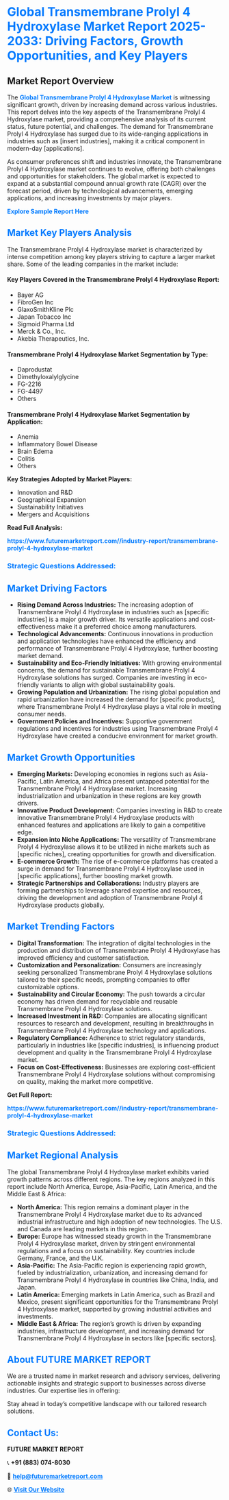 <h1 style="color: #007BFF;">Global Transmembrane Prolyl 4 Hydroxylase Market Report 2025-2033: Driving Factors, Growth Opportunities, and Key Players</h1>

<section id="overview">
<h2>Market Report Overview</h2>
<p>The <a href="https://www.futuremarketreport.com//industry-report/transmembrane-prolyl-4-hydroxylase-market" style="color: #007BFF; text-decoration: none;"><strong>Global Transmembrane Prolyl 4 Hydroxylase Market</strong></a> is witnessing significant growth, driven by increasing demand across various industries. This report delves into the key aspects of the Transmembrane Prolyl 4 Hydroxylase market, providing a comprehensive analysis of its current status, future potential, and challenges. The demand for Transmembrane Prolyl 4 Hydroxylase has surged due to its wide-ranging applications in industries such as [insert industries], making it a critical component in modern-day [applications].</p>
<p>As consumer preferences shift and industries innovate, the Transmembrane Prolyl 4 Hydroxylase market continues to evolve, offering both challenges and opportunities for stakeholders. The global market is expected to expand at a substantial compound annual growth rate (CAGR) over the forecast period, driven by technological advancements, emerging applications, and increasing investments by major players.</p>
</section>

<section id="overview">
<p><a href="https://www.futuremarketreport.com//request-sample/reportId=53301" style="color: #007BFF; text-decoration: none;"><strong>Explore Sample Report Here</strong></a></p>
</section>

<section id="key-players">
<h2 style="color: #007BFF;">Market Key Players Analysis</h2>
<p>The Transmembrane Prolyl 4 Hydroxylase market is characterized by intense competition among key players striving to capture a larger market share. Some of the leading companies in the market include:</p>
<h4>Key Players Covered in the Transmembrane Prolyl 4 Hydroxylase Report:</h4>
<ul><li>Bayer AG</li><li>FibroGen Inc</li><li>GlaxoSmithKline Plc</li><li>Japan Tobacco Inc</li><li>Sigmoid Pharma Ltd</li><li>Merck &amp; Co., Inc.</li><li>Akebia Therapeutics, Inc.</li></ul>
<h4>Transmembrane Prolyl 4 Hydroxylase Market Segmentation by Type:</h4>
<ul><li>Daprodustat</li><li>Dimethyloxalylglycine</li><li>FG-2216</li><li>FG-4497</li><li>Others</li></ul>

<h4>Transmembrane Prolyl 4 Hydroxylase Market Segmentation by Application:</h4>
<ul><li>Anemia</li><li>Inflammatory Bowel Disease</li><li>Brain Edema</li><li>Colitis</li><li>Others</li></ul>
<p><strong>Key Strategies Adopted by Market Players:</strong></p>
<ul>
<li>Innovation and R&D</li>
<li>Geographical Expansion</li>
<li>Sustainability Initiatives</li>
<li>Mergers and Acquisitions</li>
</ul>
</section>

<section>
<p><strong>Read Full Analysis: </strong></p><a href="https://www.futuremarketreport.com//industry-report/transmembrane-prolyl-4-hydroxylase-market" style="color: #007BFF; text-decoration: none;"><strong>https://www.futuremarketreport.com//industry-report/transmembrane-prolyl-4-hydroxylase-market</strong></a>
<h3 style="color: #007BFF;">Strategic Questions Addressed:</h3>
</section>

<section id="driving-factors">
<h2 style="color: #007BFF;">Market Driving Factors</h2>
<ul>
<li><strong>Rising Demand Across Industries:</strong> The increasing adoption of Transmembrane Prolyl 4 Hydroxylase in industries such as [specific industries] is a major growth driver. Its versatile applications and cost-effectiveness make it a preferred choice among manufacturers.</li>
<li><strong>Technological Advancements:</strong> Continuous innovations in production and application technologies have enhanced the efficiency and performance of Transmembrane Prolyl 4 Hydroxylase, further boosting market demand.</li>
<li><strong>Sustainability and Eco-Friendly Initiatives:</strong> With growing environmental concerns, the demand for sustainable Transmembrane Prolyl 4 Hydroxylase solutions has surged. Companies are investing in eco-friendly variants to align with global sustainability goals.</li>
<li><strong>Growing Population and Urbanization:</strong> The rising global population and rapid urbanization have increased the demand for [specific products], where Transmembrane Prolyl 4 Hydroxylase plays a vital role in meeting consumer needs.</li>
<li><strong>Government Policies and Incentives:</strong> Supportive government regulations and incentives for industries using Transmembrane Prolyl 4 Hydroxylase have created a conducive environment for market growth.</li>
</ul>
</section>

<section id="growth-opportunities">
<h2 style="color: #007BFF;">Market Growth Opportunities</h2>
<ul>
<li><strong>Emerging Markets:</strong> Developing economies in regions such as Asia-Pacific, Latin America, and Africa present untapped potential for the Transmembrane Prolyl 4 Hydroxylase market. Increasing industrialization and urbanization in these regions are key growth drivers.</li>
<li><strong>Innovative Product Development:</strong> Companies investing in R&D to create innovative Transmembrane Prolyl 4 Hydroxylase products with enhanced features and applications are likely to gain a competitive edge.</li>
<li><strong>Expansion into Niche Applications:</strong> The versatility of Transmembrane Prolyl 4 Hydroxylase allows it to be utilized in niche markets such as [specific niches], creating opportunities for growth and diversification.</li>
<li><strong>E-commerce Growth:</strong> The rise of e-commerce platforms has created a surge in demand for Transmembrane Prolyl 4 Hydroxylase used in [specific applications], further boosting market growth.</li>
<li><strong>Strategic Partnerships and Collaborations:</strong> Industry players are forming partnerships to leverage shared expertise and resources, driving the development and adoption of Transmembrane Prolyl 4 Hydroxylase products globally.</li>
</ul>
</section>

<section id="trending-factors">
<h2 style="color: #007BFF;">Market Trending Factors</h2>
<ul>
<li><strong>Digital Transformation:</strong> The integration of digital technologies in the production and distribution of Transmembrane Prolyl 4 Hydroxylase has improved efficiency and customer satisfaction.</li>
<li><strong>Customization and Personalization:</strong> Consumers are increasingly seeking personalized Transmembrane Prolyl 4 Hydroxylase solutions tailored to their specific needs, prompting companies to offer customizable options.</li>
<li><strong>Sustainability and Circular Economy:</strong> The push towards a circular economy has driven demand for recyclable and reusable Transmembrane Prolyl 4 Hydroxylase solutions.</li>
<li><strong>Increased Investment in R&D:</strong> Companies are allocating significant resources to research and development, resulting in breakthroughs in Transmembrane Prolyl 4 Hydroxylase technology and applications.</li>
<li><strong>Regulatory Compliance:</strong> Adherence to strict regulatory standards, particularly in industries like [specific industries], is influencing product development and quality in the Transmembrane Prolyl 4 Hydroxylase market.</li>
<li><strong>Focus on Cost-Effectiveness:</strong> Businesses are exploring cost-efficient Transmembrane Prolyl 4 Hydroxylase solutions without compromising on quality, making the market more competitive.</li>
</ul>
</section>

<section>
<p><strong>Get Full Report: </strong></p><a href="https://www.futuremarketreport.com//industry-report/transmembrane-prolyl-4-hydroxylase-market" style="color: #007BFF; text-decoration: none;"><strong>https://www.futuremarketreport.com//industry-report/transmembrane-prolyl-4-hydroxylase-market</strong></a>
<h3 style="color: #007BFF;">Strategic Questions Addressed:</h3>
</section>


<section id="regional-analysis">
<h2 style="color: #007BFF;">Market Regional Analysis</h2>
<p>The global Transmembrane Prolyl 4 Hydroxylase market exhibits varied growth patterns across different regions. The key regions analyzed in this report include North America, Europe, Asia-Pacific, Latin America, and the Middle East & Africa:</p>
<ul>
<li><strong>North America:</strong> This region remains a dominant player in the Transmembrane Prolyl 4 Hydroxylase market due to its advanced industrial infrastructure and high adoption of new technologies. The U.S. and Canada are leading markets in this region.</li>
<li><strong>Europe:</strong> Europe has witnessed steady growth in the Transmembrane Prolyl 4 Hydroxylase market, driven by stringent environmental regulations and a focus on sustainability. Key countries include Germany, France, and the U.K.</li>
<li><strong>Asia-Pacific:</strong> The Asia-Pacific region is experiencing rapid growth, fueled by industrialization, urbanization, and increasing demand for Transmembrane Prolyl 4 Hydroxylase in countries like China, India, and Japan.</li>
<li><strong>Latin America:</strong> Emerging markets in Latin America, such as Brazil and Mexico, present significant opportunities for the Transmembrane Prolyl 4 Hydroxylase market, supported by growing industrial activities and investments.</li>
<li><strong>Middle East & Africa:</strong> The region’s growth is driven by expanding industries, infrastructure development, and increasing demand for Transmembrane Prolyl 4 Hydroxylase in sectors like [specific sectors].</li>
</ul>
</section>

<footer>
<h2 style="color: #007BFF;">About FUTURE MARKET REPORT</h2>
<p>We are a trusted name in market research and advisory services, delivering actionable insights and strategic support to businesses across diverse industries. Our expertise lies in offering:</p>

<p>Stay ahead in today’s competitive landscape with our tailored research solutions.</p>

<h2 style="color: #007BFF;">Contact Us:</h2>
<p><strong>FUTURE MARKET REPORT</strong></p>
<p>📞 <strong>+91 (883) 074-8030</strong></p>
<p>📧 <strong><a href="mailto:help@futuremarketreport.com" style="color: #007BFF;">help@futuremarketreport.com</a></strong></p>
<p>🌐 <strong><a href="https://www.futuremarketreport.com/" style="color: #007BFF;">Visit Our Website</a></strong></p>
</footer>